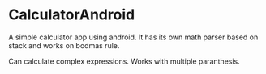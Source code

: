 # CalculatorAndroid
A simple calculator app using android. It has its own math parser based on stack and works on bodmas rule.

Can calculate complex expressions. Works with multiple paranthesis.
